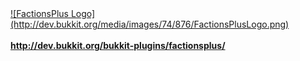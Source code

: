 <a href="http://dev.bukkit.org/bukkit-plugins/factionsplus/">
![FactionsPlus Logo](http://dev.bukkit.org/media/images/74/876/FactionsPlusLogo.png)<br>
<br>
<b>http://dev.bukkit.org/bukkit-plugins/factionsplus/</b>
</a>
